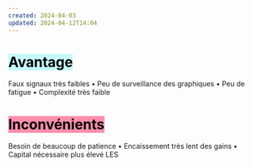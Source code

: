 ```yaml
---
created: 2024-04-03
updated: 2024-04-12T14:04
---
```

# <mark style="background: #ABF7F7A6;">Avantage</mark> 
Faux signaux très faibles • Peu de surveillance des graphiques • Peu de fatigue • Complexité très faible

# <mark style="background: #FF5582A6;">Inconvénients</mark>
Besoin de beaucoup de patience • Encaissement très lent des gains • Capital nécessaire plus élevé LES
